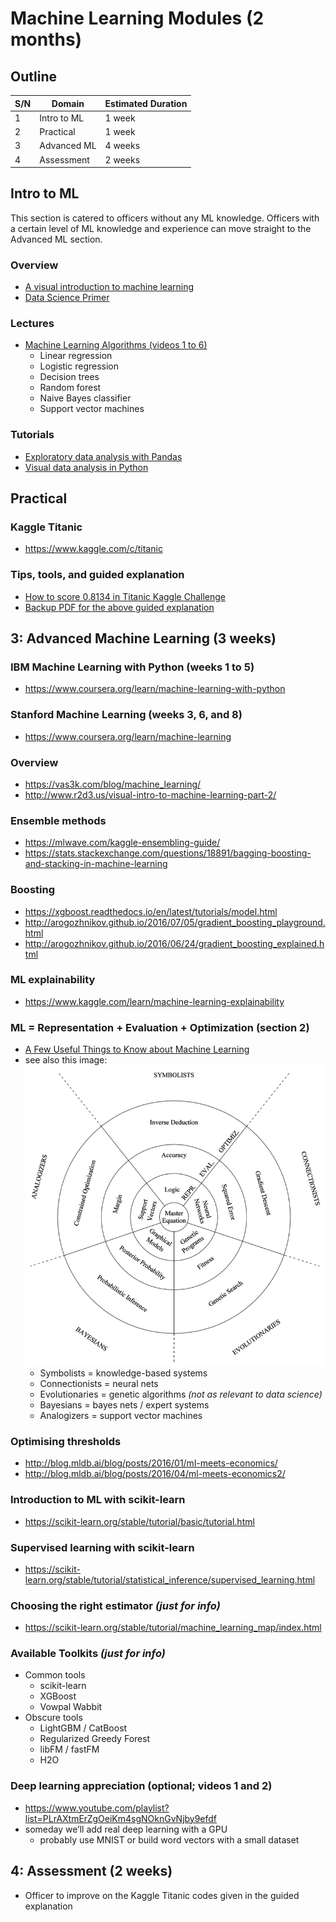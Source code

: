 #   Machine Learning Modules (2 months)

##  Outline
| S/N | Domain      | Estimated Duration |
| --- | ----------- | ------------------ |
| 1   | Intro to ML | 1 week             |
| 2   | Practical   | 1 week             |
| 3   | Advanced ML | 4 weeks            |
| 4   | Assessment  | 2 weeks            |


##  Intro to ML
This section is catered to officers without any ML knowledge. Officers with a certain level of ML knowledge and experience can move straight to the Advanced ML section.

### Overview
*   [A visual introduction to machine learning](http://www.r2d3.us/visual-intro-to-machine-learning-part-1/)
*   [Data Science Primer](https://elitedatascience.com/primer)

### Lectures
*   [Machine Learning Algorithms (videos 1 to 6)](https://www.youtube.com/playlist?list=PLEiEAq2VkUULNa6MHQAZSOBxzB6HHFXj4)
    *   Linear regression
    *   Logistic regression
    *   Decision trees
    *   Random forest
    *   Naive Bayes classifier
    *   Support vector machines

### Tutorials
*   [Exploratory data analysis with Pandas](https://nbviewer.jupyter.org/github/Yorko/mlcourse_open/blob/master/jupyter_english/topic01_pandas_data_analysis/topic1_pandas_data_analysis.ipynb?flush_cache=true)
*   [Visual data analysis in Python](https://nbviewer.jupyter.org/github/Yorko/mlcourse_open/blob/master/jupyter_english/topic02_visual_data_analysis/topic2_visual_data_analysis.ipynb?flush_cache=true)


##  Practical

### Kaggle Titanic
*   https://www.kaggle.com/c/titanic

### Tips, tools, and guided explanation
*   [How to score 0.8134 in Titanic Kaggle Challenge](https://ahmedbesbes.com/how-to-score-08134-in-titanic-kaggle-challenge.html)
*   [Backup PDF for the above guided explanation](ahmedbesbes-titanic.pdf)



##  3: Advanced Machine Learning (3 weeks)

### IBM Machine Learning with Python (weeks 1 to 5)
*   https://www.coursera.org/learn/machine-learning-with-python


### Stanford Machine Learning (weeks 3, 6, and 8)
*   https://www.coursera.org/learn/machine-learning


### Overview
*   https://vas3k.com/blog/machine_learning/
*   http://www.r2d3.us/visual-intro-to-machine-learning-part-2/


### Ensemble methods
*   https://mlwave.com/kaggle-ensembling-guide/
*   https://stats.stackexchange.com/questions/18891/bagging-boosting-and-stacking-in-machine-learning


### Boosting
*   https://xgboost.readthedocs.io/en/latest/tutorials/model.html
*   http://arogozhnikov.github.io/2016/07/05/gradient_boosting_playground.html
*   http://arogozhnikov.github.io/2016/06/24/gradient_boosting_explained.html


### ML explainability
*   https://www.kaggle.com/learn/machine-learning-explainability


### ML = Representation + Evaluation + Optimization (section 2)
*   [A Few Useful Things to Know about Machine Learning](cacm12.pdf)
*   see also this image:
    ![Representation, Evaluation, and Optimization for 5 approaches to ML](reo.png)
    *   Symbolists = knowledge-based systems
    *   Connectionists = neural nets
    *   Evolutionaries = genetic algorithms *(not as relevant to data science)*
    *   Bayesians = bayes nets / expert systems
    *   Analogizers = support vector machines


### Optimising thresholds
*   http://blog.mldb.ai/blog/posts/2016/01/ml-meets-economics/
*   http://blog.mldb.ai/blog/posts/2016/04/ml-meets-economics2/


### Introduction to ML with scikit-learn
*   https://scikit-learn.org/stable/tutorial/basic/tutorial.html


### Supervised learning with scikit-learn
*   https://scikit-learn.org/stable/tutorial/statistical_inference/supervised_learning.html


### Choosing the right estimator *(just for info)*
*   https://scikit-learn.org/stable/tutorial/machine_learning_map/index.html


### Available Toolkits *(just for info)*
*   Common tools
    *   scikit-learn
    *   XGBoost
    *   Vowpal Wabbit
*   Obscure tools
    *   LightGBM / CatBoost
    *   Regularized Greedy Forest
    *   libFM / fastFM
    *   H2O


### Deep learning appreciation (optional; videos 1 and 2)
*   https://www.youtube.com/playlist?list=PLrAXtmErZgOeiKm4sgNOknGvNjby9efdf
*   someday we’ll add real deep learning with a GPU
    *   probably use MNIST or build word vectors with a small dataset



##  4: Assessment (2 weeks)
*   Officer to improve on the Kaggle Titanic codes given in the guided explanation
